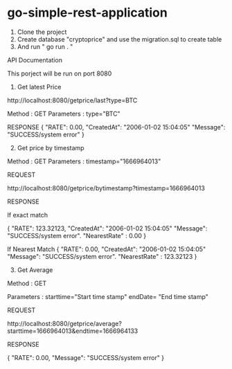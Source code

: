 # go-simple-rest-application

1. Clone the project
2. Create database "cryptoprice" and use the migration.sql to create table
3. And run " go run . "



API Documentation


This porject will be run on port 8080


1. Get latest Price

  http://localhost:8080/getprice/last?type=BTC

Method      : GET
Parameters  : type="BTC"

RESPONSE
{
  "RATE": 0.00,
  "CreatedAt": "2006-01-02 15:04:05"
  "Message": "SUCCESS/system error"
}

2. Get price by timestamp

Method      : GET
Parameters  : timestamp="1666964013"

REQUEST

  http://localhost:8080/getprice/bytimestamp?timestamp=1666964013

RESPONSE

If exact match

 {
    "RATE": 123.32123,
    "CreatedAt": "2006-01-02 15:04:05"
    "Message": "SUCCESS/system error".
    "NearestRate" : 0.00
 }

If Nearest Match 
 {
    "RATE": 0.00,
    "CreatedAt": "2006-01-02 15:04:05"
    "Message": "SUCCESS/system error".
    "NearestRate" : 123.32123
 }
 
 3. Get Average

Method : GET

Parameters :  starttime="Start time stamp"
              endDate= "End time stamp"
              
REQUEST
  
  http://localhost:8080/getprice/average?starttime=1666964013&endtime=1666964133
  
  
RESPONSE

{
  "RATE": 0.00,
  "Message": "SUCCESS/system error"
}
       

